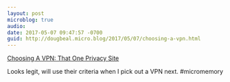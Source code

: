 ```yaml
---
layout: post
microblog: true
audio: 
date: 2017-05-07 09:47:57 -0700
guid: http://dougbeal.micro.blog/2017/05/07/choosing-a-vpn.html
---
```

[Choosing A VPN: That One Privacy Site](https://thatoneprivacysite.net/choosing-the-best-vpn-for-you/)

Looks legit, will use their criteria when I pick out a VPN next.  #micromemory

